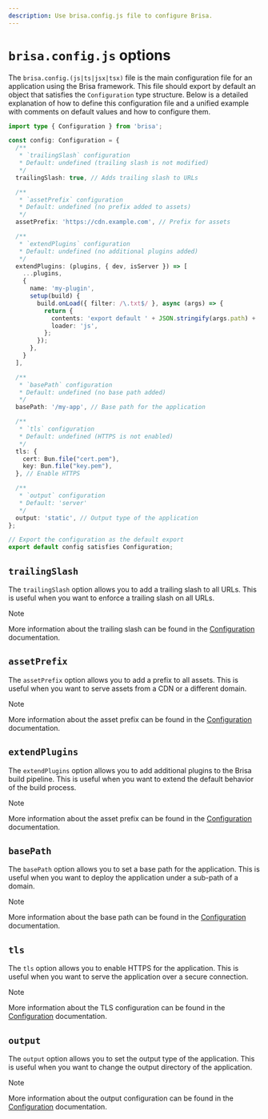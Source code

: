 ```yaml
---
description: Use brisa.config.js file to configure Brisa.
---
```


# `brisa.config.js` options

The `brisa.config.(js|ts|jsx|tsx)` file is the main configuration file for an application using the Brisa framework. This file should export by default an object that satisfies the `Configuration` type structure. Below is a detailed explanation of how to define this configuration file and a unified example with comments on default values and how to configure them.

```ts filename="brisa.config.ts"
import type { Configuration } from 'brisa';

const config: Configuration = {
  /**
   * `trailingSlash` configuration
   * Default: undefined (trailing slash is not modified)
   */
  trailingSlash: true, // Adds trailing slash to URLs

  /**
   * `assetPrefix` configuration
   * Default: undefined (no prefix added to assets)
   */
  assetPrefix: 'https://cdn.example.com', // Prefix for assets

  /**
   * `extendPlugins` configuration
   * Default: undefined (no additional plugins added)
   */
  extendPlugins: (plugins, { dev, isServer }) => [
    ...plugins,
    {
      name: 'my-plugin',
      setup(build) {
        build.onLoad({ filter: /\.txt$/ }, async (args) => {
          return {
            contents: 'export default ' + JSON.stringify(args.path) + ';',
            loader: 'js',
          };
        });
      },
    }
  ],

  /**
   * `basePath` configuration
   * Default: undefined (no base path added)
   */
  basePath: '/my-app', // Base path for the application

  /**
   * `tls` configuration
   * Default: undefined (HTTPS is not enabled)
   */
  tls: {
    cert: Bun.file("cert.pem"),
    key: Bun.file("key.pem"),
  }, // Enable HTTPS

  /**
   * `output` configuration
   * Default: 'server'
   */
  output: 'static', // Output type of the application
};

// Export the configuration as the default export
export default config satisfies Configuration;
```


## `trailingSlash`

The `trailingSlash` option allows you to add a trailing slash to all URLs. This is useful when you want to enforce a trailing slash on all URLs.

> [!NOTE]
>
> More information about the trailing slash can be found in the [Configuration](/building-your-application/configuring/trailing-slash) documentation.

## `assetPrefix`

The `assetPrefix` option allows you to add a prefix to all assets. This is useful when you want to serve assets from a CDN or a different domain.

> [!NOTE]
>
> More information about the asset prefix can be found in the [Configuration](/building-your-application/configuring/asset-prefix) documentation.

## `extendPlugins`

The `extendPlugins` option allows you to add additional plugins to the Brisa build pipeline. This is useful when you want to extend the default behavior of the build process.

> [!NOTE]
>
> More information about the asset prefix can be found in the [Configuration](/building-your-application/configuring/plugins) documentation.

## `basePath`

The `basePath` option allows you to set a base path for the application. This is useful when you want to deploy the application under a sub-path of a domain.

> [!NOTE]
>
> More information about the base path can be found in the [Configuration](/building-your-application/configuring/base-path) documentation.

## `tls`

The `tls` option allows you to enable HTTPS for the application. This is useful when you want to serve the application over a secure connection.

> [!NOTE]
>
> More information about the TLS configuration can be found in the [Configuration](/building-your-application/configuring/tls) documentation.

## `output`

The `output` option allows you to set the output type of the application. This is useful when you want to change the output directory of the application.

> [!NOTE]
>
> More information about the output configuration can be found in the [Configuration](/building-your-application/configuring/output) documentation.
